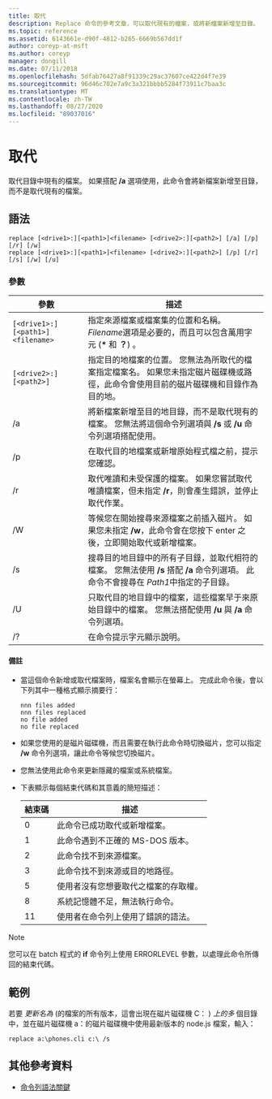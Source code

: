 ```yaml
---
title: 取代
description: Replace 命令的參考文章，可以取代現有的檔案，或將新檔案新增至目錄。
ms.topic: reference
ms.assetid: 6143661e-d90f-4812-b265-6669b567dd1f
author: coreyp-at-msft
ms.author: coreyp
manager: dongill
ms.date: 07/11/2018
ms.openlocfilehash: 5dfab76427a8f91339c29ac37607ce422d4f7e39
ms.sourcegitcommit: 96d46c702e7a9c3a321bbbb5284f73911c7baa3c
ms.translationtype: MT
ms.contentlocale: zh-TW
ms.lasthandoff: 08/27/2020
ms.locfileid: "89037016"
---
```

# <a name="replace"></a>取代

取代目錄中現有的檔案。 如果搭配 **/a** 選項使用，此命令會將新檔案新增至目錄，而不是取代現有的檔案。

## <a name="syntax"></a>語法

```
replace [<drive1>:][<path1>]<filename> [<drive2>:][<path2>] [/a] [/p] [/r] [/w]
replace [<drive1>:][<path1>]<filename> [<drive2>:][<path2>] [/p] [/r] [/s] [/w] [/u]
```

### <a name="parameters"></a>參數

| 參數 | 描述 |
|--|--|
| `[<drive1>:][<path1>]<filename>` | 指定來源檔案或檔案集的位置和名稱。 *Filename*選項是必要的，而且可以包含萬用字元 (**&#42;** 和 **？**) 。 |
| `[<drive2>:][<path2>]` | 指定目的地檔案的位置。 您無法為所取代的檔案指定檔案名。 如果您未指定磁片磁碟機或路徑，此命令會使用目前的磁片磁碟機和目錄作為目的地。 |
| /a | 將新檔案新增至目的地目錄，而不是取代現有的檔案。 您無法將這個命令列選項與 **/s** 或 **/u** 命令列選項搭配使用。 |
| /p | 在取代目的地檔案或新增原始程式檔之前，提示您確認。 |
| /r | 取代唯讀和未受保護的檔案。 如果您嘗試取代唯讀檔案，但未指定 **/r**，則會產生錯誤，並停止取代作業。 |
| /W | 等候您在開始搜尋來源檔案之前插入磁片。 如果您未指定 **/w**，此命令會在您按下 enter 之後，立即開始取代或新增檔案。 |
| /s | 搜尋目的地目錄中的所有子目錄，並取代相符的檔案。 您無法使用 **/s** 搭配 **/a** 命令列選項。 此命令不會搜尋在 *Path1*中指定的子目錄。 |
| /U | 只取代目的地目錄中的檔案，這些檔案早于來原始目錄中的檔案。 您無法搭配使用 **/u** 與 **/a** 命令列選項。 |
| /? | 在命令提示字元顯示說明。 |

#### <a name="remarks"></a>備註

- 當這個命令新增或取代檔案時，檔案名會顯示在螢幕上。 完成此命令後，會以下列其中一種格式顯示摘要行：

  ```
  nnn files added
  nnn files replaced
  no file added
  no file replaced
  ```

- 如果您使用的是磁片磁碟機，而且需要在執行此命令時切換磁片，您可以指定 **/w** 命令列選項，讓此命令等候您切換磁片。

- 您無法使用此命令來更新隱藏的檔案或系統檔案。

- 下表顯示每個結束代碼和其意義的簡短描述：

  | 結束碼 | 描述 |
  |--|--|
  | 0 | 此命令已成功取代或新增檔案。 |
  | 1 | 此命令遇到不正確的 MS-DOS 版本。 |
  | 2 | 此命令找不到來源檔案。 |
  | 3 | 此命令找不到來源或目的地路徑。 |
  | 5 | 使用者沒有您想要取代之檔案的存取權。 |
  | 8 | 系統記憶體不足，無法執行命令。 |
  | 11 | 使用者在命令列上使用了錯誤的語法。 |

> [!NOTE]
> 您可以在 batch 程式的 **if** 命令列上使用 ERRORLEVEL 參數，以處理此命令所傳回的結束代碼。

## <a name="examples"></a>範例

若要 *更新名為* (的檔案的所有版本，這會出現在磁片磁碟機 C： ) *上的多* 個目錄中，並在磁片磁碟機 a：的磁片磁碟機中使用最新版本的 node.js 檔案，輸入：

```
replace a:\phones.cli c:\ /s
```

## <a name="additional-references"></a>其他參考資料

- [命令列語法關鍵](command-line-syntax-key.md)

